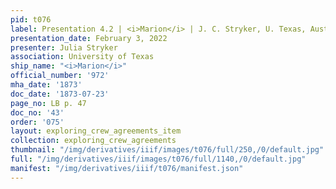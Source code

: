 ```yaml
---
pid: t076
label: Presentation 4.2 | <i>Marion</i> | J. C. Stryker, U. Texas, Austin | 43
presentation_date: February 3, 2022
presenter: Julia Stryker
association: University of Texas
ship_name: "<i>Marion</i>"
official_number: '972'
mha_date: '1873'
doc_date: '1873-07-23'
page_no: LB p. 47
doc_no: '43'
order: '075'
layout: exploring_crew_agreements_item
collection: exploring_crew_agreements
thumbnail: "/img/derivatives/iiif/images/t076/full/250,/0/default.jpg"
full: "/img/derivatives/iiif/images/t076/full/1140,/0/default.jpg"
manifest: "/img/derivatives/iiif/t076/manifest.json"
---
```

